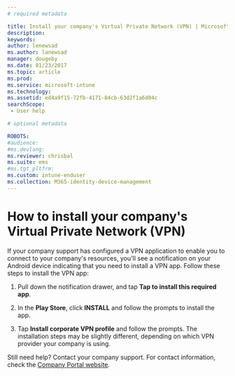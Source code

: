```yaml
---
# required metadata

title: Install your company's Virtual Private Network (VPN) | Microsoft Docs
description:
keywords:
author: lenewsad
ms.author: lanewsad
manager: dougeby
ms.date: 01/23/2017
ms.topic: article
ms.prod:
ms.service: microsoft-intune
ms.technology:
ms.assetid: ed4a9f15-72fb-4171-84cb-63d2f1a6d04c
searchScope:
 - User help

# optional metadata

ROBOTS:  
#audience:
#ms.devlang:
ms.reviewer: chrisbal
ms.suite: ems
#ms.tgt_pltfrm:
ms.custom: intune-enduser
ms.collection: M365-identity-device-management
---
```



# How to install your company's Virtual Private Network (VPN)

If your company support has configured a VPN application to enable you to  connect to your company's resources, you'll see a notification on your Android device indicating that you need to install a VPN app. Follow these steps to install the VPN app:

1. Pull down the notification drawer, and tap **Tap to install this required app**.

2. In the **Play Store**, click **INSTALL** and follow the prompts to install the app.

3. Tap **Install corporate VPN profile** and follow the prompts. The installation steps may be slightly different, depending on which VPN provider your company is using.


Still need help? Contact your company support. For contact information, check the [Company Portal website](https://go.microsoft.com/fwlink/?linkid=2010980).
